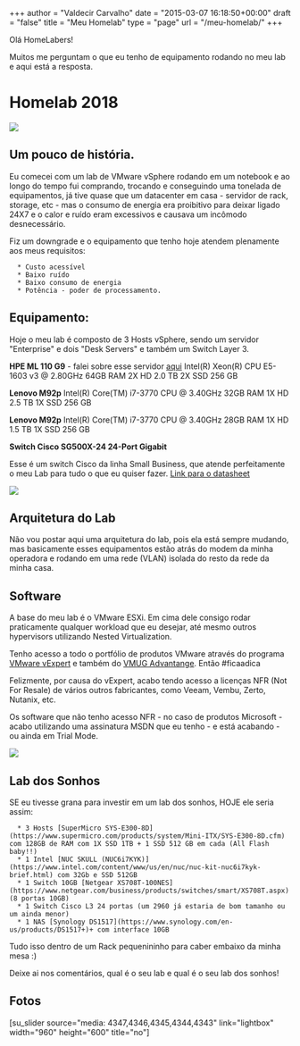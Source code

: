 +++
author =  "Valdecir Carvalho"
date = "2015-03-07 16:18:50+00:00"
draft = "false"
title = "Meu Homelab"
type = "page"
url = "/meu-homelab/"
+++



Olá HomeLabers!





Muitos me perguntam o que eu tenho de equipamento rodando no meu lab e aqui está a resposta.





# Homelab 2018



![](http://homelaber.com.br/site/wp-content/uploads/2018/01/equipamentos-homelab-homelaber-01.jpg)




## Um pouco de história.



Eu comecei com um lab de VMware vSphere rodando em um notebook e ao longo do tempo fui comprando, trocando e conseguindo uma tonelada de equipamentos, já tive quase que um datacenter em casa - servidor de rack, storage, etc - mas o consumo de energia era proibitivo para deixar ligado 24X7 e o calor e ruído eram excessivos e causava um incômodo desnecessário.

Fiz um downgrade e o equipamento que tenho hoje atendem plenamente aos meus requisitos:




      * Custo acessível
      * Baixo ruído
      * Baixo consumo de energia
      * Potência - poder de processamento.




## Equipamento:



Hoje o meu lab é composto de 3 Hosts vSphere, sendo um servidor "Enterprise" e dois "Desk Servers" e também um Switch Layer 3.

**HPE ML 110 G9** - falei sobre esse servidor [aqui](http://homelaber.com.br/novo-homelab-para-2017-hpe-ml-110-g9/)
Intel(R) Xeon(R) CPU E5-1603 v3 @ 2.80GHz
64GB RAM
2X HD 2.0 TB
2X SSD 256 GB

**Lenovo M92p**
Intel(R) Core(TM) i7-3770 CPU @ 3.40GHz
32GB RAM
1X HD 2.5 TB
1X SSD 256 GB

**Lenovo M92p**
Intel(R) Core(TM) i7-3770 CPU @ 3.40GHz
28GB RAM
1X HD 1.5 TB
1X SSD 256 GB

**Switch Cisco SG500X-24 24-Port Gigabit**

Esse é um switch Cisco da linha Small Business, que atende perfeitamente o meu Lab para tudo o que eu quiser fazer. [Link para o datasheet](https://www.cisco.com/c/en/us/support/switches/sg500x-24-24-port-gigabit-4-port-10-gigabit-stackable-managed-switch/model.html)

![](http://homelaber.com.br/site/wp-content/uploads/2018/01/equipamentos-homelab-homelaber-02.jpg)




## Arquitetura do Lab



Não vou postar aqui uma arquitetura do lab, pois ela está sempre mudando, mas basicamente esses equipamentos estão atrás do modem da minha operadora e rodando em uma rede (VLAN) isolada do resto da rede da minha casa.



## Software



A base do meu lab é o VMware ESXi. Em cima dele consigo rodar praticamente qualquer workload que eu desejar, até mesmo outros hypervisors utilizando Nested Virtualization.

Tenho acesso a todo o portfólio de produtos VMware através do programa [VMware vExpert](http://homelaber.com.br/category/vexpert/) e também do [VMUG Advantange](http://homelaber.com.br/como-obter-licencas-full-dos-produtos-vmware/). Então #ficaadica

Felizmente, por causa do vExpert, acabo tendo acesso a licenças NFR (Not For Resale) de vários outros fabricantes, como Veeam, Vembu, Zerto, Nutanix, etc.

Os software que não tenho acesso NFR - no caso de produtos Microsoft - acabo utilizando uma assinatura MSDN que eu tenho - e está acabando - ou ainda em Trial Mode.

[![](http://homelaber.com.br/site/wp-content/uploads/2018/02/HOMELAB-POWERED-BY-VMUG-ADVANTAGE-644x540.png)
](https://www.vmug.com/VMUG-Join/VMUG-Advantage)



## Lab dos Sonhos



SE eu tivesse grana para investir em um lab dos sonhos, HOJE ele seria assim:




      * 3 Hosts [SuperMicro SYS-E300-8D](https://www.supermicro.com/products/system/Mini-ITX/SYS-E300-8D.cfm) com 128GB de RAM com 1X SSD 1TB + 1 SSD 512 GB em cada (All Flash baby!!)
      * 1 Intel [NUC SKULL (NUC6i7KYK)](https://www.intel.com/content/www/us/en/nuc/nuc-kit-nuc6i7kyk-brief.html) com 32Gb e SSD 512GB
      * 1 Switch 10GB [Netgear XS708T-100NES](https://www.netgear.com/business/products/switches/smart/XS708T.aspx) (8 portas 10GB)
      * 1 Switch Cisco L3 24 portas (um 2960 já estaria de bom tamanho ou um ainda menor)
      * 1 NAS [Synology DS1517](https://www.synology.com/en-us/products/DS1517+)+ com interface 10GB


Tudo isso dentro de um Rack pequenininho para caber embaixo da minha mesa :)

Deixe ai nos comentários, qual é o seu lab e qual é o seu lab dos sonhos!



## Fotos



[su_slider source="media: 4347,4346,4345,4344,4343" link="lightbox" width="960" height="600" title="no"]
